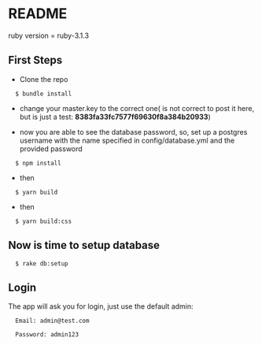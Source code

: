 # README

ruby version = ruby-3.1.3

## First Steps

  - Clone the repo

```console
  $ bundle install
```

  - change your master.key to the correct one( is not correct to post it here, but is just a test: **8383fa33fc7577f69630f8a384b20933**)
  
  - now you are able to see the database password, so, set up a postgres username with the name specified in config/database.yml and the provided password
  
```console
  $ npm install
```

- then

```console
  $ yarn build
```

- then

```console
  $ yarn build:css
```

## Now is time to setup database

```console
  $ rake db:setup
```

## Login
The app will ask you for login, just use the default admin:

```console
  Email: admin@test.com

  Password: admin123
```

